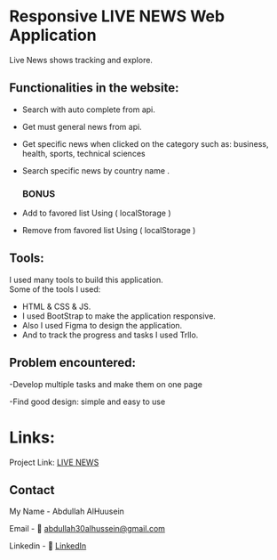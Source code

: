 
# Responsive LIVE NEWS Web Application

Live News shows tracking and explore.

## Functionalities in the website:
- Search with auto complete from api.
- Get must general news from api. 
- Get specific news when clicked on the category such as: business, health, sports, technical sciences
- Search specific news by country name .

  ### BONUS

- Add to favored list Using ( localStorage )
- Remove from favored list Using ( localStorage )

<h2>Tools:</h2>
<p>I used many tools to build this application. <br>
Some of the tools I used:
</p>
<ul>
<li>HTML & CSS & JS.</li>
<li>I used BootStrap to make the application responsive.</li>
<li>Also I used Figma to design the application.</li>
<li>And to track the progress and tasks I used Trllo.</li>
</ul>

## Problem encountered:

-Develop multiple tasks and make them on one page

-Find good design: simple and easy to use

# Links:
Project Link: [LIVE NEWS](https://abdullahalhussein.github.io/News/)


## Contact

My Name - Abdullah AlHuusein

Email - 📧 abdullah30alhussein@gmail.com

Linkedin - 👔 [LinkedIn](https://www.linkedin.com/in/abdullah-alhussein1)

